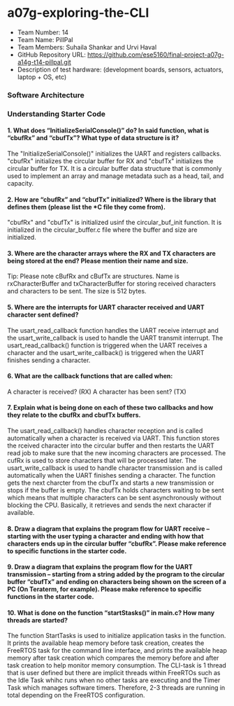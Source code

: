# a07g-exploring-the-CLI

* Team Number: 14
* Team Name: PillPal
* Team Members: Suhaila Shankar and Urvi Haval
* GitHub Repository URL: https://github.com/ese5160/final-project-a07g-a14g-t14-pillpal.git
* Description of test hardware: (development boards, sensors, actuators, laptop + OS, etc)

### Software Architecture

### Understanding Starter Code

#### 1. What does “InitializeSerialConsole()” do? In said function, what is “cbufRx” and “cbufTx”? What type of data structure is it? 

The "InitializeSerialConsole()"  initializes the UART and registers callbacks. "cbufRx" initializes the circular buffer for RX and "cbufTx" initializes the circular buffer for TX. It is a circular buffer data structure that is commonly used to implement an array and manage metadata such as a head, tail, and capacity. 

#### 2. How are “cbufRx” and “cbufTx” initialized? Where is the library that defines them (please list the *C file they come from). 
"cbufRx" and "cbufTx" is initialized usinf the circular_buf_init function. It is initialized in the circular_buffer.c file where the buffer and size are initialized. 

#### 3. Where are the character arrays where the RX and TX characters are being stored at the end? Please mention their name and size.
Tip: Please note cBufRx and cBufTx are structures.
Name is rxCharacterBuffer and txCharacterBuffer for storing received characters and characters to be sent. The size is 512 bytes. 

#### 5. Where are the interrupts for UART character received and UART character sent defined? 
The usart_read_callback function handles the UART receive interrupt and the usart_write_callback is used to handle the UART transmit interrupt. The usart_read_callback() function is triggered when the UART receives a character and the usart_write_callback() is triggered when the UART finishes sending a character. 

#### 6. What are the callback functions that are called when: 
A character is received? (RX) 
A character has been sent? (TX) 


#### 7. Explain what is being done on each of these two callbacks and how they relate to the cbufRx and cbufTx buffers. 
The usart_read_callback() handles character reception and is called automatically when a character is received via UART. This function stores the rceived character into the circular buffer and then restarts the UART read job to make sure that the new incoming characters are processed. The cufRx is used to store characters that will be processed later. The usart_write_callback is used to handle character transmission and is called automatically when the UART finishes sending a character. The function gets the next charcter from the cbufTx and starts a new transmission or stops if the buffer is empty. The cbufTx holds characters waiting to be sent which means that multiple characters can be sent asynchronously without blocking the CPU. Basically, it retrieves and sends the next character if available. 

#### 8. Draw a diagram that explains the program flow for UART receive – starting with the user typing a character and ending with how that characters ends up in the circular buffer “cbufRx”. Please make reference to specific functions in the starter code. 


#### 9. Draw a diagram that explains the program flow for the UART transmission – starting from a string added by the program to the circular buffer “cbufTx” and ending on characters being shown on the screen of a PC (On Teraterm, for example). Please make reference to specific functions in the starter code. 

#### 10. What is done on the function “startStasks()” in main.c? How many threads are started?
The function StartTasks is used to initialize application tasks in the function. It prints the available heap memory before task creation, creates the FreeRTOS task for the command line interface, and prints the available heap memory after task creation which compares the memory before and after task creation to help monitor memory consumption. The CLI-task is 1 thread that is user defined but there are implicit threads within FreeRTOs such as the Idle Task whihc runs when no other tasks are executing and the Timer Task which manages software timers. Therefore, 2-3 threads are running in total depending on the FreeRTOS configuration. 
